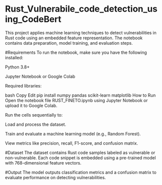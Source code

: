 # Rust_Vulnerabile_code_detection_using_CodeBert

This project applies machine learning techniques to detect vulnerabilities in Rust code using an embedded feature representation. The notebook contains data preparation, model training, and evaluation steps.

#Requirements
To run the notebook, make sure you have the following installed:

Python 3.8+

Jupyter Notebook or Google Colab

Required libraries:

bash
Copy
Edit
pip install numpy pandas scikit-learn matplotlib
How to Run
Open the notebook file RUST_FINETO.ipynb using Jupyter Notebook or upload it to Google Colab.

Run the cells sequentially to:

Load and process the dataset.

Train and evaluate a machine learning model (e.g., Random Forest).

View metrics like precision, recall, F1-score, and confusion matrix.

#Dataset
The dataset contains Rust code samples labeled as vulnerable or non-vulnerable. Each code snippet is embedded using a pre-trained model with 768-dimensional feature vectors.

#Output
The model outputs classification metrics and a confusion matrix to evaluate performance on detecting vulnerabilities.

